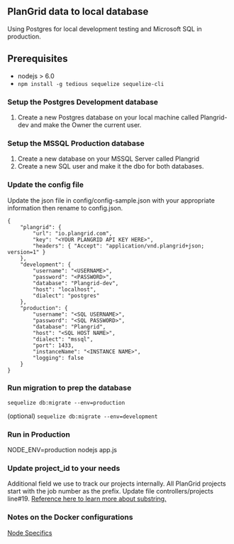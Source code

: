 ## PlanGrid data to local database

Using Postgres for local development testing and Microsoft SQL in production.


## Prerequisites

* nodejs > 6.0
* ```npm install -g tedious sequelize sequelize-cli```

### Setup the Postgres Development database
1. Create a new Postgres database on your local machine called Plangrid-dev and make the Owner the current user.

### Setup the MSSQL Production database
1. Create a new database on your MSSQL Server called Plangrid
2. Create a new SQL user and make it the dbo for both databases.

### Update the config file

Update the json file in config/config-sample.json with your appropriate information then rename to config.json.

```
{
	"plangrid": {
		"url": "io.plangrid.com",
		"key": "<YOUR PLANGRID API KEY HERE>",
		"headers": { "Accept": "application/vnd.plangrid+json; version=1" }
	},
	"development": {
	    "username": "<USERNAME>",
	    "password": "<PASSWORD>",
	    "database": "Plangrid-dev",
	    "host": "localhost",
	    "dialect": "postgres"
	},
	"production": {
	    "username": "<SQL USERNAME>",
	    "password": "<SQL PASSWORD>",
	    "database": "Plangrid",
	    "host": "<SQL HOST NAME>",
	    "dialect": "mssql",
	    "port": 1433,
	    "instanceName": "<INSTANCE NAME>",
	    "logging": false
	}
}
```

### Run migration to prep the database
``` sequelize db:migrate --env=production ```

(optional)
``` sequelize db:migrate --env=development ```


### Run in Production
NODE_ENV=production nodejs app.js 

### Update project_id to your needs

Additional field we use to track our projects internally.  All PlanGrid projects start with the job number as the prefix.  Update file controllers/projects line#19.  [Reference here to learn more about substring.](https://developer.mozilla.org/en-US/docs/Web/JavaScript/Reference/Global_Objects/String/substring)


### Notes on the Docker configurations

[Node Specifics](http://jdlm.info/articles/2016/03/06/lessons-building-node-app-docker.html)